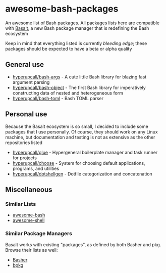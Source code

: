 # awesome-bash-packages

An awesome list of Bash packages. All packages lists here are compatible with [Basalt](https://github.com/hyperupcall/basalt), a new Bash package manager that is redefining the Bash ecosystem

Keep in mind that everything listed is currently _bleeding edge_; these packages should be expected to have a beta or alpha quality

## General use

- [hyperupcall/bash-args](https://github.com/hyperupcall/bash-args) - A cute little Bash library for blazing fast argument parsing
- [hyperupcall/bash-object](https://github.com/hyperupcall/bash-object) - The first Bash library for imperatively constructing data of nested and heterogeneous form
- [hyperupcall/bash-toml](https://github.com/hyperupcall/bash-toml) - Bash TOML parser

## Personal use

Because the Basalt ecosystem is so small, I decided to include some packages that I use personally. Of course, they should work on any Linux machine, but documentation and testing is not as extensive as the other repositories listed

- [hyperupcall/glue](https://github.com/hyperupcall/glue) - Hypergeneral boilerplate manager and task runner for projects
- [hyperupcall/choose](https://github.com/hyperupcall/choose) - System for choosing default applications, programs, and utilities
- [hyperupcall/dotshellgen](https://github.com/hyperupcall/dotshellgen) - Dotfile categorization and concatenation

## Miscellaneous

### Similar Lists

- [awesome-bash](https://github.com/awesome-lists/awesome-bash)
- [awesome-shell](https://github.com/alebcay/awesome-shell)

### Similar Package Managers

Basalt works with existing "packages", as defined by both Basher and pkg. Browse their lists as well:

- [Basher](https://www.basher.it/package)
- [bpkg](https://bpkg.sh/packages/name)

